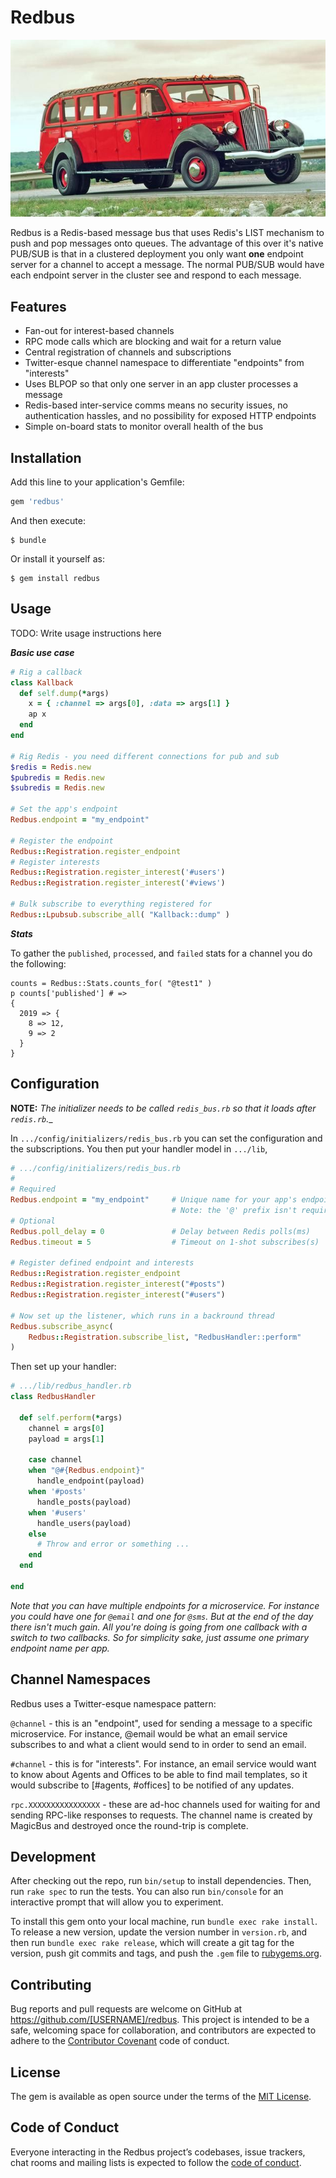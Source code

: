 # Redbus

<p align="center"><div align="center">

![Red Bus](redbus.jpg)

</div></p>

Redbus is a Redis-based message bus that uses Redis's LIST mechanism to push and pop messages onto queues. The advantage of this over it's native PUB/SUB is that in a clustered deployment you only want **one** endpoint server for a channel to accept a message. The normal PUB/SUB would have each endpoint server in the cluster see and respond to each message.

## Features

- Fan-out for interest-based channels
- RPC mode calls which are blocking and wait for a return value
- Central registration of channels and subscriptions
- Twitter-esque channel namespace to differentiate "endpoints" from "interests"
- Uses BLPOP so that only one server in an app cluster processes a message
- Redis-based inter-service comms means no security issues, no authentication hassles, and no possibility for exposed HTTP endpoints
- Simple on-board stats to monitor overall health of the bus

## Installation

Add this line to your application's Gemfile:

```ruby
gem 'redbus'
```

And then execute:

    $ bundle

Or install it yourself as:

    $ gem install redbus

## Usage

TODO: Write usage instructions here

***Basic use case***
```ruby
# Rig a callback
class Kallback
  def self.dump(*args)
    x = { :channel => args[0], :data => args[1] }
    ap x
  end
end

# Rig Redis - you need different connections for pub and sub
$redis = Redis.new
$pubredis = Redis.new
$subredis = Redis.new

# Set the app's endpoint
Redbus.endpoint = "my_endpoint"

# Register the endpoint
Redbus::Registration.register_endpoint
# Register interests
Redbus::Registration.register_interest('#users')
Redbus::Registration.register_interest('#views')

# Bulk subscribe to everything registered for
Redbus::Lpubsub.subscribe_all( "Kallback::dump" )
```

***Stats***

To gather the `published`, `processed`, and `failed` stats for a channel you do the following:

```
counts = Redbus::Stats.counts_for( "@test1" )
p counts['published'] # =>
{
  2019 => {
    8 => 12,
    9 => 2
  }
}
```
## Configuration

**NOTE:** _The initializer needs to be called `redis_bus.rb` so that it loads after `redis.rb`.__

In `.../config/initializers/redis_bus.rb` you can set the configuration and the subscriptions. You then put your handler model in `.../lib`,

```ruby
# .../config/initializers/redis_bus.rb
#
# Required
Redbus.endpoint = "my_endpoint"     # Unique name for your app's endpoint
                                    # Note: the '@' prefix isn't required
# Optional
Redbus.poll_delay = 0               # Delay between Redis polls(ms)
Redbus.timeout = 5                  # Timeout on 1-shot subscribes(s)

# Register defined endpoint and interests
Redbus::Registration.register_endpoint
Redbus::Registration.register_interest("#posts")
Redbus::Registration.register_interest("#users")

# Now set up the listener, which runs in a backround thread
Redbus.subscribe_async( 
    Redbus::Registration.subscribe_list, "RedbusHandler::perform"
)
```

Then set up your handler:

```ruby
# .../lib/redbus_handler.rb
class RedbusHandler

  def self.perform(*args)
    channel = args[0]
    payload = args[1]

    case channel
    when "@#{Redbus.endpoint}"
      handle_endpoint(payload)
    when '#posts'
      handle_posts(payload)
    when '#users'
      handle_users(payload)
    else
      # Throw and error or something ...
    end
  end

end
```

_Note that you can have multiple endpoints for a microservice. For instance you could have one for `@email` and one for `@sms`. But at the end of the day there isn't much gain. All you're doing is going from one callback with a switch to two callbacks. So for simplicity sake, just assume one primary endpoint name per app._

## Channel Namespaces

Redbus uses a Twitter-esque namespace pattern:

`@channel` - this is an "endpoint", used for sending a message to a specific microservice. For instance, @email would be what an email service subscribes to and what a client would send to in order to send an email.

`#channel` - this is for "interests". For instance, an email service would want to know about Agents and Offices to be able to find mail templates, so it would subscribe to [#agents, #offices] to be notified of any updates.

`rpc.XXXXXXXXXXXXXXXX` - these are ad-hoc channels used for waiting for and sending RPC-like responses to requests. The channel name is created by MagicBus and destroyed once the round-trip is complete.


## Development

After checking out the repo, run `bin/setup` to install dependencies. Then, run `rake spec` to run the tests. You can also run `bin/console` for an interactive prompt that will allow you to experiment.

To install this gem onto your local machine, run `bundle exec rake install`. To release a new version, update the version number in `version.rb`, and then run `bundle exec rake release`, which will create a git tag for the version, push git commits and tags, and push the `.gem` file to [rubygems.org](https://rubygems.org).

## Contributing

Bug reports and pull requests are welcome on GitHub at https://github.com/[USERNAME]/redbus. This project is intended to be a safe, welcoming space for collaboration, and contributors are expected to adhere to the [Contributor Covenant](http://contributor-covenant.org) code of conduct.

## License

The gem is available as open source under the terms of the [MIT License](https://opensource.org/licenses/MIT).

## Code of Conduct

Everyone interacting in the Redbus project’s codebases, issue trackers, chat rooms and mailing lists is expected to follow the [code of conduct](https://github.com/[USERNAME]/redbus/blob/master/CODE_OF_CONDUCT.md).
